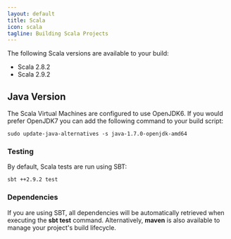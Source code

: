 ```yaml
---
layout: default
title: Scala
icon: scala
tagline: Building Scala Projects
---
```


The following Scala versions are available to your build:

* Scala 2.8.2
* Scala 2.9.2

## Java Version

The Scala Virtual Machines are configured to use OpenJDK6. If you would
prefer OpenJDK7 you can add the following command to your build script:

```
sudo update-java-alternatives -s java-1.7.0-openjdk-amd64
```

### Testing

By default, Scala tests are run using SBT:

```
sbt ++2.9.2 test
```

### Dependencies

If you are using SBT, all dependencies will be automatically retrieved when
executing the **sbt test** command. Alternatively, **maven** is also available
to manage your project's build lifecycle.
